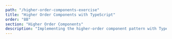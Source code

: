 ```yaml
---
path: "/higher-order-components-exercise"
title: "Higher Order Components with TypeScript"
order: "8B"
section: "Higher Order Components"
description: "Implementing the higher-order component pattern with TypeScript."
---
```

